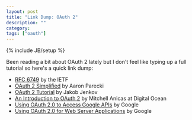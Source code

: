 ```yaml
---
layout: post
title: "Link Dump: OAuth 2"
description: ""
category: 
tags: ["oauth"]
---
```

{% include JB/setup %}

Been reading a bit about OAuth 2 lately but I don't feel like typing up a full tutorial so here's a quick link dump:

* [RFC 6749](https://tools.ietf.org/html/rfc6749) by the IETF
* [OAuth 2 Simplified](http://aaronparecki.com/articles/2012/07/29/1/oauth2-simplified) by Aaron Parecki
* [OAuth 2 Tutorial](http://tutorials.jenkov.com/oauth2/index.html) by Jakob Jenkov
* [An Introduction to OAuth 2](https://www.digitalocean.com/community/tutorials/an-introduction-to-oauth-2) by Mitchell Anicas at Digital Ocean
* [Using OAuth 2.0 to Access Google APIs](https://developers.google.com/accounts/docs/OAuth2) by Google
* [Using OAuth 2.0 for Web Server Applications](https://developers.google.com/accounts/docs/OAuth2WebServer) by Google